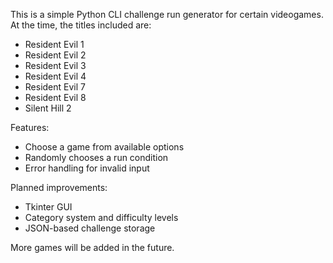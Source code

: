 This is a simple Python CLI challenge run generator for certain videogames. At the time, the titles included are:
- Resident Evil 1
- Resident Evil 2
- Resident Evil 3
- Resident Evil 4
- Resident Evil 7
- Resident Evil 8
- Silent Hill 2

Features:
- Choose a game from available options
- Randomly chooses a run condition
- Error handling for invalid input

Planned improvements:
- Tkinter GUI
- Category system and difficulty levels
- JSON-based challenge storage

More games will be added in the future.